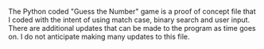 The Python coded "Guess the Number" game is a proof of concept file that I coded with the intent of using match case, binary search and user input. 
There are additional updates that can be made to the program as time goes on. I do not anticipate making many updates to this file.

